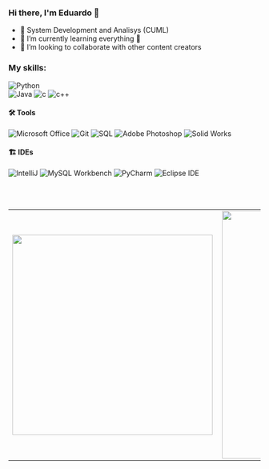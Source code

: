### Hi there, I'm Eduardo 👋
<p align="left"> 

- 🔭 System Development and Analisys (CUML)
- 🌱 I’m currently learning everything 🤣
- 👯 I’m looking to collaborate with other content creators

### My skills:

![Python](https://img.shields.io/badge/-Python-0077B5?style=flat&logoColor=white&logo=python)  
![Java](https://img.shields.io/badge/-Java-ff961f?style=flat&logoColor=white&logo=java) 
![c](https://img.shields.io/badge/c-purple)
![c++](https://img.shields.io/badge/c%2B%2B-lightblue)

#### 🛠 Tools
![Microsoft Office](https://img.shields.io/badge/-Microsoft_Office-dc5400?style=flat&logoColor=white&logo=microsoft-office) 
![Git](https://img.shields.io/badge/-Git-000?style=flat&logoColor=white&logo=git) 
![SQL](https://img.shields.io/badge/-SQL-1d4a65?style=flat&logoColor=white&logo=mysql)
![Adobe Photoshop](https://img.shields.io/badge/-Adobe_Photoshop-0000ff?style=flat&logoColor=white&logo=adobe-photoshop) 
![Solid Works](https://img.shields.io/badge/SolidWorks-black)


#### 🏗 IDEs
![IntelliJ](https://img.shields.io/badge/IntelliJ-blue)
![MySQL Workbench](https://img.shields.io/badge/-Oracle_SQL_Developer-95AFCB?style=flat&logoColor=white&logo=oracle) 
![PyCharm](https://img.shields.io/badge/-PyCharm-20D68B?style=flat&logoColor=white&logo=pycharm) 
![Eclipse IDE](https://img.shields.io/badge/Eclipse-orange) 


<br />
<br />

<center>
  <table>
    <tr>
        <td><img width="400px" align="left" src="https://github-readme-stats.vercel.app/api/top-langs/?username=EduLascala&theme=tokyonight&hide=html,TSQL,CSS&layout=compact&count_private=true" /></td>
        <td><img width="495px" align="left" src="https://github-readme-stats.vercel.app/api?username=EduLascala&theme=tokyonight&show_icons=true&count_private=true" /></td>
    </tr>   
  </table>
</center>
